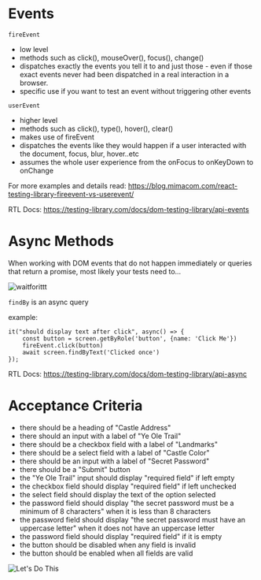 # Events

`fireEvent`

- low level
- methods such as click(), mouseOver(), focus(), change()
- dispatches exactly the events you tell it to and just those - even if those exact events never had been dispatched in a real interaction in a browser.
- specific use if you want to test an event without triggering other events

`userEvent`

- higher level
- methods such as click(), type(), hover(), clear()
- makes use of fireEvent
- dispatches the events like they would happen if a user interacted with the document, focus, blur, hover..etc
- assumes the whole user experience from the onFocus to onKeyDown to onChange

For more examples and details read: https://blog.mimacom.com/react-testing-library-fireevent-vs-userevent/

RTL Docs: https://testing-library.com/docs/dom-testing-library/api-events

# Async Methods

When working with DOM events that do not happen immediately or queries that return a promise, most likely your tests need to...

![waitforittt](https://c.tenor.com/-kVddMMzOU4AAAAM/psych-shawn.gif)

`findBy` is an async query

example:

```
it("should display text after click", async() => {
    const button = screen.getByRole('button', {name: 'Click Me'})
    fireEvent.click(button)
    await screen.findByText('Clicked once')
});
```

RTL Docs: https://testing-library.com/docs/dom-testing-library/api-async

# Acceptance Criteria

- there should be a heading of "Castle Address"
- there should an input with a label of "Ye Ole Trail"
- there should be a checkbox field with a label of "Landmarks"
- there should be a select field with a label of "Castle Color"
- there should be an input with a label of "Secret Password"
- there should be a "Submit" button
- the "Ye Ole Trail" input should display "required field" if left empty
- the checkbox field should display "required field" if left unchecked
- the select field should display the text of the option selected
- the password field should display "the secret password must be a minimum of 8 characters" when it is less than 8 characters
- the password field should display "the secret password must have an uppercase letter" when it does not have an uppercase letter
- the password field should display "required field" if it is empty
- the button should be disabled when any field is invalid
- the button should be enabled when all fields are valid

![Let's Do This](https://media0.giphy.com/media/BpGWitbFZflfSUYuZ9/giphy.gif)
